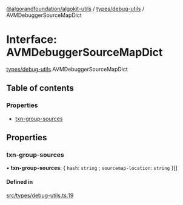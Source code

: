 [@algorandfoundation/algokit-utils](../README.md) / [types/debug-utils](../modules/types_debug_utils.md) / AVMDebuggerSourceMapDict

# Interface: AVMDebuggerSourceMapDict

[types/debug-utils](../modules/types_debug_utils.md).AVMDebuggerSourceMapDict

## Table of contents

### Properties

- [txn-group-sources](types_debug_utils.AVMDebuggerSourceMapDict.md#txn-group-sources)

## Properties

### txn-group-sources

• **txn-group-sources**: \{ `hash`: `string` ; `sourcemap-location`: `string`  }[]

#### Defined in

[src/types/debug-utils.ts:19](https://github.com/algorandfoundation/algokit-utils-ts/blob/main/src/types/debug-utils.ts#L19)
